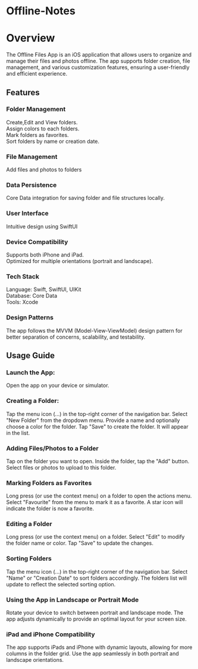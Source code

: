 # Offline-Notes

# Overview

The Offline Files App is an iOS application that allows users to organize and manage their files and photos offline. The app supports folder creation, file management, and various customization features, ensuring a user-friendly and efficient experience.

## Features

### Folder Management
Create,Edit and View folders.\
Assign colors to each folders.\
Mark folders as favorites.\
Sort folders by name or creation date.

### File Management
Add files and photos to folders

### Data Persistence
Core Data integration for saving folder and file structures locally.

### User Interface
Intuitive design using SwiftUI

### Device Compatibility
Supports both iPhone and iPad.\
Optimized for multiple orientations (portrait and landscape).

### Tech Stack
Language: Swift, SwiftUI, UIKit\
Database: Core Data\
Tools: Xcode

### Design Patterns
The app follows the MVVM (Model-View-ViewModel) design pattern for better separation of concerns, scalability, and testability.

## Usage Guide
### Launch the App:  
Open the app on your device or simulator.
### Creating a Folder: 
Tap the menu icon (...) in the top-right corner of the navigation bar. Select "New Folder" from the dropdown menu. Provide a name and optionally choose a color for the folder. Tap "Save" to create the folder. It will appear in the list.
### Adding Files/Photos to a Folder
Tap on the folder you want to open.
Inside the folder, tap the "Add" button.
Select files or photos to upload to this folder.
### Marking Folders as Favorites
Long press (or use the context menu) on a folder to open the actions menu. Select "Favourite" from the menu to mark it as a favorite. A star icon will indicate the folder is now a favorite.
### Editing a Folder
Long press (or use the context menu) on a folder.
Select "Edit" to modify the folder name or color.
Tap "Save" to update the changes.
### Sorting Folders
Tap the menu icon (...) in the top-right corner of the navigation bar. Select "Name" or "Creation Date" to sort folders accordingly. The folders list will update to reflect the selected sorting option.
### Using the App in Landscape or Portrait Mode
Rotate your device to switch between portrait and landscape mode.
The app adjusts dynamically to provide an optimal layout for your screen size.
### iPad and iPhone Compatibility
The app supports iPads and iPhone with dynamic layouts, allowing for more columns in the folder grid.
Use the app seamlessly in both portrait and landscape orientations.
